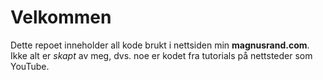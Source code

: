 # Velkommen
Dette repoet inneholder all kode brukt i nettsiden min **magnusrand.com**. Ikke alt er *skapt* av meg, dvs. noe er kodet fra tutorials på nettsteder som YouTube. 
